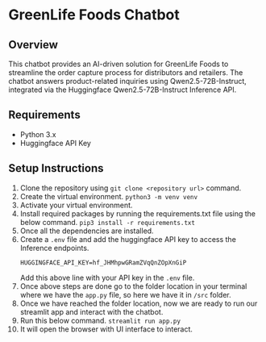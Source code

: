 # GreenLife Foods Chatbot

## Overview
This chatbot provides an AI-driven solution for GreenLife Foods to streamline the order capture process for distributors and retailers. The chatbot answers product-related inquiries using Qwen2.5-72B-Instruct, integrated via the Huggingface Qwen2.5-72B-Instruct Inference API.

## Requirements
- Python 3.x
- Huggingface API Key

## Setup Instructions
1. Clone the repository using `git clone <repository url>` command.
2. Create the virtual environment.
   `python3 -m venv venv`
3. Activate your virtual environment.
4. Install required packages by running the requirements.txt file using the below command.
   `pip3 install -r requirements.txt`
5. Once all the dependencies are installed.
6. Create a `.env` file and add the huggingface API key to access the Inference endpoints.
   ```
   HUGGINGFACE_API_KEY=hf_JHMhpwGRamZVqQnZOpXnGiP
   ```
   Add this above line with your API key in the `.env` file.
7. Once above steps are done go to the folder location in your terminal where we have the `app.py` file, so here we have it in `/src` folder.
8. Once we have reached the folder location, now we are ready to run our streamlit app and interact with the chatbot.
9. Run this below command.
    `streamlit run app.py`
10. It will open the browser with UI interface to interact.

